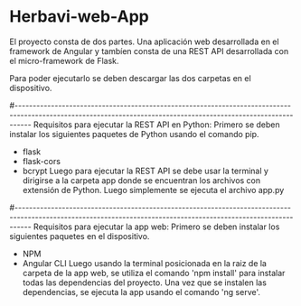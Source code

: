 # Herbavi-web-App
El proyecto consta de dos partes. Una aplicación web desarrollada en el framework de Angular y tambíen consta de una REST API desarrollada con el micro-framework de Flask.

Para poder ejecutarlo se deben descargar las dos carpetas en el dispositivo.

#----------------------------------------------------------------------------------------------------------------------------------------------------------------
Requisitos para ejecutar la REST API en Python:
Primero se deben instalar los siguientes paquetes de Python usando el comando pip.
* flask
* flask-cors
* bcrypt
Luego para ejecutar la REST API se debe usar la terminal y dirigirse a la carpeta app donde se encuentran los archivos con extensión de Python.
Luego simplemente se ejecuta el archivo app.py

#----------------------------------------------------------------------------------------------------------------------------------------------------------------
Requisitos para ejecutar la app web:
Primero se deben instalar los siguientes paquetes en el dispositivo.
* NPM
* Angular CLI
Luego usando la terminal posicionada en la raiz de la carpeta de la app web, se utiliza el comando 'npm install' para instalar todas las dependencias del proyecto.
Una vez que se instalen las dependencias, se ejecuta la app usando el comando 'ng serve'.

